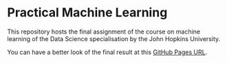 # Practical Machine Learning

This repository hosts the final assignment of the course on machine learning of the Data Science specialisation by the John Hopkins University.

You can have a better look of the final result at this [GitHub Pages URL](https://thesfinox.github.io/practical-ml-assignment/).
